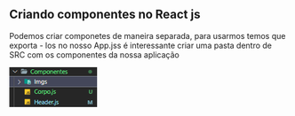 ## Criando componentes no React js

Podemos criar componetes de maneira separada, para usarmos temos que exporta - los 
no nosso App.jss é interessante criar uma pasta dentro de SRC com os componentes da nossa aplicação

![img](Screenshot_13.png)